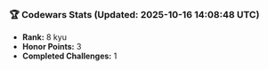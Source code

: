 ### 🏆 Codewars Stats (Updated: 2025-10-16 14:08:48 UTC)

- **Rank:** 8 kyu
- **Honor Points:** 3
- **Completed Challenges:** 1
